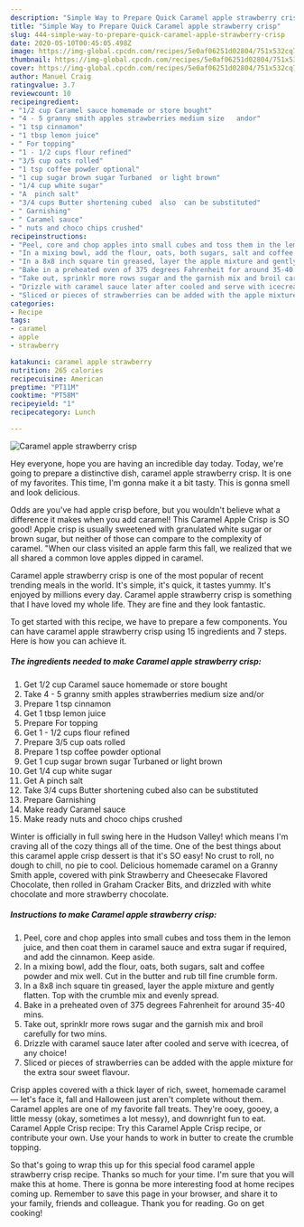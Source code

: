 ```yaml
---
description: "Simple Way to Prepare Quick Caramel apple strawberry crisp"
title: "Simple Way to Prepare Quick Caramel apple strawberry crisp"
slug: 444-simple-way-to-prepare-quick-caramel-apple-strawberry-crisp
date: 2020-05-10T00:45:05.498Z
image: https://img-global.cpcdn.com/recipes/5e0af06251d02804/751x532cq70/caramel-apple-strawberry-crisp-recipe-main-photo.jpg
thumbnail: https://img-global.cpcdn.com/recipes/5e0af06251d02804/751x532cq70/caramel-apple-strawberry-crisp-recipe-main-photo.jpg
cover: https://img-global.cpcdn.com/recipes/5e0af06251d02804/751x532cq70/caramel-apple-strawberry-crisp-recipe-main-photo.jpg
author: Manuel Craig
ratingvalue: 3.7
reviewcount: 10
recipeingredient:
- "1/2 cup Caramel sauce homemade or store bought"
- "4 - 5 granny smith apples strawberries medium size   andor"
- "1 tsp cinnamon"
- "1 tbsp lemon juice"
- " For topping"
- "1 - 1/2 cups flour refined"
- "3/5 cup oats rolled"
- "1 tsp coffee powder optional"
- "1 cup sugar brown sugar Turbaned  or light brown"
- "1/4 cup white sugar"
- "A  pinch salt"
- "3/4 cups Butter shortening cubed  also  can be substituted"
- " Garnishing"
- " Caramel sauce"
- " nuts and choco chips crushed"
recipeinstructions:
- "Peel, core and chop apples into small cubes and toss them in the lemon juice, and then coat them in caramel sauce and extra sugar if required, and add the cinnamon. Keep aside."
- "In a mixing bowl, add the flour, oats, both sugars, salt and coffee powder and mix well. Cut in the butter and rub till fine crumble form."
- "In a 8x8 inch square tin greased, layer the apple mixture and gently flatten. Top with the crumble mix and evenly spread."
- "Bake in a preheated oven of 375 degrees Fahrenheit for around 35-40 mins."
- "Take out, sprinklr more rows sugar and the garnish mix and broil carefully for two mins."
- "Drizzle with caramel sauce later after cooled and serve with icecrea, of any choice!"
- "Sliced or pieces of strawberries can be added with the apple mixture for the extra sour sweet flavour."
categories:
- Recipe
tags:
- caramel
- apple
- strawberry

katakunci: caramel apple strawberry 
nutrition: 265 calories
recipecuisine: American
preptime: "PT11M"
cooktime: "PT58M"
recipeyield: "1"
recipecategory: Lunch

---
```



![Caramel apple strawberry crisp](https://img-global.cpcdn.com/recipes/5e0af06251d02804/751x532cq70/caramel-apple-strawberry-crisp-recipe-main-photo.jpg)

Hey everyone, hope you are having an incredible day today. Today, we're going to prepare a distinctive dish, caramel apple strawberry crisp. It is one of my favorites. This time, I'm gonna make it a bit tasty. This is gonna smell and look delicious.

Odds are you&#39;ve had apple crisp before, but you wouldn&#39;t believe what a difference it makes when you add caramel! This Caramel Apple Crisp is SO good! Apple crisp is usually sweetened with granulated white sugar or brown sugar, but neither of those can compare to the complexity of caramel. &#34;When our class visited an apple farm this fall, we realized that we all shared a common love apples dipped in caramel.

Caramel apple strawberry crisp is one of the most popular of recent trending meals in the world. It's simple, it's quick, it tastes yummy. It's enjoyed by millions every day. Caramel apple strawberry crisp is something that I have loved my whole life. They are fine and they look fantastic.


To get started with this recipe, we have to prepare a few components. You can have caramel apple strawberry crisp using 15 ingredients and 7 steps. Here is how you can achieve it.

##### The ingredients needed to make Caramel apple strawberry crisp:

1. Get 1/2 cup Caramel sauce homemade or store bought
1. Take 4 - 5 granny smith apples strawberries medium size   and/or
1. Prepare 1 tsp cinnamon
1. Get 1 tbsp lemon juice
1. Prepare  For topping
1. Get 1 - 1/2 cups flour refined
1. Prepare 3/5 cup oats rolled
1. Prepare 1 tsp coffee powder optional
1. Get 1 cup sugar brown sugar Turbaned  or light brown
1. Get 1/4 cup white sugar
1. Get A  pinch salt
1. Take 3/4 cups Butter shortening cubed  also  can be substituted
1. Prepare  Garnishing
1. Make ready  Caramel sauce
1. Make ready  nuts and choco chips crushed


Winter is officially in full swing here in the Hudson Valley! which means I&#39;m craving all of the cozy things all of the time. One of the best things about this caramel apple crisp dessert is that it&#39;s SO easy! No crust to roll, no dough to chill, no pie to cool. Delicious homemade caramel on a Granny Smith apple, covered with pink Strawberry and Cheesecake Flavored Chocolate, then rolled in Graham Cracker Bits, and drizzled with white chocolate and more strawberry chocolate. 

##### Instructions to make Caramel apple strawberry crisp:

1. Peel, core and chop apples into small cubes and toss them in the lemon juice, and then coat them in caramel sauce and extra sugar if required, and add the cinnamon. Keep aside.
1. In a mixing bowl, add the flour, oats, both sugars, salt and coffee powder and mix well. Cut in the butter and rub till fine crumble form.
1. In a 8x8 inch square tin greased, layer the apple mixture and gently flatten. Top with the crumble mix and evenly spread.
1. Bake in a preheated oven of 375 degrees Fahrenheit for around 35-40 mins.
1. Take out, sprinklr more rows sugar and the garnish mix and broil carefully for two mins.
1. Drizzle with caramel sauce later after cooled and serve with icecrea, of any choice!
1. Sliced or pieces of strawberries can be added with the apple mixture for the extra sour sweet flavour.


Crisp apples covered with a thick layer of rich, sweet, homemade caramel — let&#39;s face it, fall and Halloween just aren&#39;t complete without them. Caramel apples are one of my favorite fall treats. They&#39;re ooey, gooey, a little messy (okay, sometimes a lot messy), and downright fun to eat. Caramel Apple Crisp recipe: Try this Caramel Apple Crisp recipe, or contribute your own. Use your hands to work in butter to create the crumble topping. 

So that's going to wrap this up for this special food caramel apple strawberry crisp recipe. Thanks so much for your time. I'm sure that you will make this at home. There is gonna be more interesting food at home recipes coming up. Remember to save this page in your browser, and share it to your family, friends and colleague. Thank you for reading. Go on get cooking!
